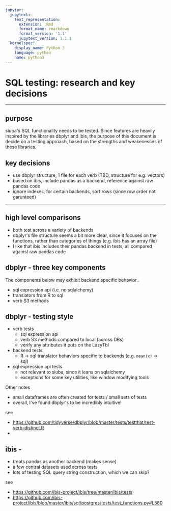 ```yaml
---
jupyter:
  jupytext:
    text_representation:
      extension: .Rmd
      format_name: rmarkdown
      format_version: '1.1'
      jupytext_version: 1.1.1
  kernelspec:
    display_name: Python 3
    language: python
    name: python3
---
```


<!-- #region -->
# SQL testing: research and key decisions

---

## purpose

siuba's SQL functionality needs to be tested.
Since features are heavily inspired by the libraries dbplyr and ibis, the purpose of this document is decide on a testing approach, based on the strengths and weakenesses of these libraries.


## key decisions

* use dbplyr structure, 1 file for each verb (TBD, structure for e.g. vectors)
* based on ibis, include pandas as a backend, reference against raw pandas code
* ignore indexes, for certain backends, sort rows (since row order not garunteed)

---

## high level comparisons

* both test across a variety of backends
* dbplyr's file structure seems a bit more clear, since it focuses on the functions,
  rather than categories of things (e.g. ibis has an array file)
* I like that ibis includes their pandas backend in tests, all compared against raw pandas code

## dbplyr - three key components

The components below may exhibit backend specific behavior..

* sql expression api (i.e. no sqlalchemy)
* translators from R to sql
* verb S3 methods

## dbplyr - testing style

* verb tests
  - sql expression api
  - verb S3 methods compared to local (across DBs)
  - verify any attributes it puts on the LazyTbl
* backend tests
  - R -> sql translator behaviors specific to backends (e.g. `mean(x)` -> sql)
* sql expression api tests
  - not relevant to siuba, since it leans on sqlalchemy
  - exceptions for some key utilities, like window modifying tools

Other notes

* small dataframes are often created for tests / small sets of tests
* overall, I've found dbplyr's to be incredibly intuitive!

see 

* https://github.com/tidyverse/dbplyr/blob/master/tests/testthat/test-verb-distinct.R
* 

## ibis - 

* treats pandas as another backend (makes sense)
* a few central datasets used across tests
* lots of testing SQL query string construction, which we can skip?

see

* https://github.com/ibis-project/ibis/tree/master/ibis/tests
* https://github.com/ibis-project/ibis/blob/master/ibis/sql/postgres/tests/test_functions.py#L580
<!-- #endregion -->
